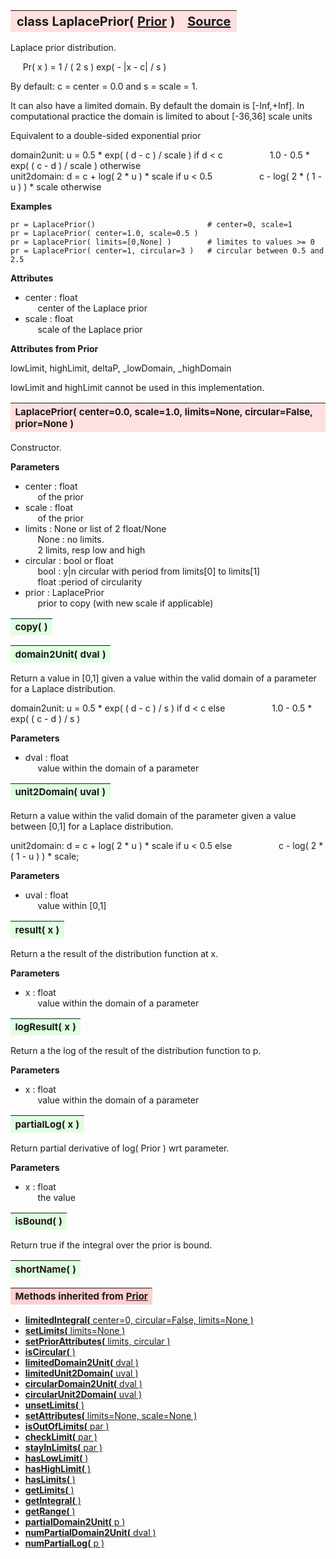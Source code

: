 ---
---
<br><br>

<a name="LaplacePrior"></a>
<table><thead style="background-color:#FFE0E0; width:100%; font-size:20px"><tr><th style="text-align:left">
<strong>class LaplacePrior(</strong> <a href="./Prior.html">Prior</a> )</th><th style="text-align:right"><a href=https://github.com/dokester/BayesicFitting/blob/master/BayesicFitting/source/LaplacePrior.py target=_blank>Source</a></th></tr></thead></table>
<p>

Laplace prior distribution.

&nbsp;&nbsp;&nbsp;&nbsp; Pr( x ) = 1 / ( 2 s ) exp( - |x - c| / s )<br>

By default: c = center = 0.0 and s = scale = 1.

It can also have a limited domain.
By default the domain is [-Inf,+Inf].
In computational practice the domain is limited to about [-36,36] scale units

Equivalent to a double-sided exponential prior

domain2unit: u = 0.5 * exp( ( d - c ) / scale )             if d < c
&nbsp;&nbsp;&nbsp;&nbsp;&nbsp;&nbsp;&nbsp;&nbsp;&nbsp;&nbsp;&nbsp;&nbsp;&nbsp;&nbsp;&nbsp;&nbsp;&nbsp; 1.0 - 0.5 * exp( ( c - d ) / scale )       otherwise<br>
unit2domain: d = c + log( 2 * u ) * scale                   if u < 0.5
&nbsp;&nbsp;&nbsp;&nbsp;&nbsp;&nbsp;&nbsp;&nbsp;&nbsp;&nbsp;&nbsp;&nbsp;&nbsp;&nbsp;&nbsp;&nbsp;&nbsp; c - log( 2 * ( 1 - u ) ) * scale           otherwise<br>

<b>Examples</b>

    pr = LaplacePrior()                         # center=0, scale=1
    pr = LaplacePrior( center=1.0, scale=0.5 )
    pr = LaplacePrior( limits=[0,None] )        # limites to values >= 0
    pr = LaplacePrior( center=1, circular=3 )   # circular between 0.5 and 2.5

<b>Attributes</b>

* center  :  float<br>
&nbsp;&nbsp;&nbsp;&nbsp; center of the Laplace prior<br>
* scale  :  float<br>
&nbsp;&nbsp;&nbsp;&nbsp; scale of the Laplace prior<br>

<b>Attributes from Prior</b>

lowLimit, highLimit, deltaP, _lowDomain, _highDomain

lowLimit and highLimit cannot be used in this implementation.


<a name="LaplacePrior"></a>
<table><thead style="background-color:#FFE0E0; width:100%; font-size:15px"><tr><th style="text-align:left">
<strong>LaplacePrior(</strong> center=0.0, scale=1.0, limits=None, circular=False, prior=None )
</th></tr></thead></table>
<p>

Constructor.

<b>Parameters</b>

* center  :  float<br>
&nbsp;&nbsp;&nbsp;&nbsp; of the prior<br>
* scale  :  float<br>
&nbsp;&nbsp;&nbsp;&nbsp; of the prior<br>
* limits  :  None or list of 2 float/None<br>
&nbsp;&nbsp;&nbsp;&nbsp; None : no limits.<br>
&nbsp;&nbsp;&nbsp;&nbsp; 2 limits, resp low and high<br>
* circular  :  bool or float<br>
&nbsp;&nbsp;&nbsp;&nbsp; bool : y|n circular with period from limits[0] to limits[1]<br>
&nbsp;&nbsp;&nbsp;&nbsp; float :period of circularity<br>
* prior  :  LaplacePrior<br>
&nbsp;&nbsp;&nbsp;&nbsp; prior to copy (with new scale if applicable)<br>


<a name="copy"></a>
<table><thead style="background-color:#E0FFE0; width:100%; font-size:15px"><tr><th style="text-align:left">
<strong>copy(</strong> )
</th></tr></thead></table>
<p>
<a name="domain2Unit"></a>
<table><thead style="background-color:#E0FFE0; width:100%; font-size:15px"><tr><th style="text-align:left">
<strong>domain2Unit(</strong> dval )
</th></tr></thead></table>
<p>

Return a value in [0,1] given a value within the valid domain of
a parameter for a Laplace distribution.

domain2unit: u = 0.5 * exp( ( d - c ) / s ) if d < c else
&nbsp;&nbsp;&nbsp;&nbsp;&nbsp;&nbsp;&nbsp;&nbsp;&nbsp;&nbsp;&nbsp;&nbsp;&nbsp;&nbsp;&nbsp;&nbsp;&nbsp; 1.0 - 0.5 * exp( ( c - d ) / s )<br>

<b>Parameters</b>

* dval  :  float<br>
&nbsp;&nbsp;&nbsp;&nbsp; value within the domain of a parameter<br>


<a name="unit2Domain"></a>
<table><thead style="background-color:#E0FFE0; width:100%; font-size:15px"><tr><th style="text-align:left">
<strong>unit2Domain(</strong> uval )
</th></tr></thead></table>
<p>

Return a value within the valid domain of the parameter given a value
between [0,1] for a Laplace distribution.

unit2domain: d = c + log( 2 * u ) * scale if u < 0.5 else
&nbsp;&nbsp;&nbsp;&nbsp;&nbsp;&nbsp;&nbsp;&nbsp;&nbsp;&nbsp;&nbsp;&nbsp;&nbsp;&nbsp;&nbsp;&nbsp;&nbsp; c - log( 2 * ( 1 - u ) ) * scale;<br>

<b>Parameters</b>

* uval  :  float<br>
&nbsp;&nbsp;&nbsp;&nbsp; value within [0,1]<br>


<a name="result"></a>
<table><thead style="background-color:#E0FFE0; width:100%; font-size:15px"><tr><th style="text-align:left">
<strong>result(</strong> x )
</th></tr></thead></table>
<p>

Return a the result of the distribution function at x.

<b>Parameters</b>

* x  :  float<br>
&nbsp;&nbsp;&nbsp;&nbsp; value within the domain of a parameter<br>


<a name="logResult"></a>
<table><thead style="background-color:#E0FFE0; width:100%; font-size:15px"><tr><th style="text-align:left">
<strong>logResult(</strong> x )
</th></tr></thead></table>
<p>

Return a the log of the result of the distribution function to p.

<b>Parameters</b>

* x  :  float<br>
&nbsp;&nbsp;&nbsp;&nbsp; value within the domain of a parameter<br>


<a name="partialLog"></a>
<table><thead style="background-color:#E0FFE0; width:100%; font-size:15px"><tr><th style="text-align:left">
<strong>partialLog(</strong> x )
</th></tr></thead></table>
<p>

Return partial derivative of log( Prior ) wrt parameter.

<b>Parameters</b>

* x  :  float<br>
&nbsp;&nbsp;&nbsp;&nbsp; the value<br>


<a name="isBound"></a>
<table><thead style="background-color:#E0FFE0; width:100%; font-size:15px"><tr><th style="text-align:left">
<strong>isBound(</strong> )
</th></tr></thead></table>
<p>
Return true if the integral over the prior is bound. 

<a name="shortName"></a>
<table><thead style="background-color:#E0FFE0; width:100%; font-size:15px"><tr><th style="text-align:left">
<strong>shortName(</strong> ) 
</th></tr></thead></table>
<p>
<table><thead style="background-color:#FFD0D0; width:100%; font-size:15px"><tr><th style="text-align:left">
<strong>Methods inherited from</strong> <a href="./Prior.html">Prior</a></th></tr></thead></table>


* [<strong>limitedIntegral(</strong> center=0, circular=False, limits=None ) ](./Prior.md#limitedIntegral)
* [<strong>setLimits(</strong> limits=None )](./Prior.md#setLimits)
* [<strong>setPriorAttributes(</strong> limits, circular ) ](./Prior.md#setPriorAttributes)
* [<strong>isCircular(</strong> ) ](./Prior.md#isCircular)
* [<strong>limitedDomain2Unit(</strong> dval ) ](./Prior.md#limitedDomain2Unit)
* [<strong>limitedUnit2Domain(</strong> uval ) ](./Prior.md#limitedUnit2Domain)
* [<strong>circularDomain2Unit(</strong> dval ) ](./Prior.md#circularDomain2Unit)
* [<strong>circularUnit2Domain(</strong> uval ) ](./Prior.md#circularUnit2Domain)
* [<strong>unsetLimits(</strong> )](./Prior.md#unsetLimits)
* [<strong>setAttributes(</strong> limits=None, scale=None ) ](./Prior.md#setAttributes)
* [<strong>isOutOfLimits(</strong> par )](./Prior.md#isOutOfLimits)
* [<strong>checkLimit(</strong> par )](./Prior.md#checkLimit)
* [<strong>stayInLimits(</strong> par )](./Prior.md#stayInLimits)
* [<strong>hasLowLimit(</strong> )](./Prior.md#hasLowLimit)
* [<strong>hasHighLimit(</strong> )](./Prior.md#hasHighLimit)
* [<strong>hasLimits(</strong> )](./Prior.md#hasLimits)
* [<strong>getLimits(</strong> )](./Prior.md#getLimits)
* [<strong>getIntegral(</strong> ) ](./Prior.md#getIntegral)
* [<strong>getRange(</strong> )](./Prior.md#getRange)
* [<strong>partialDomain2Unit(</strong> p )](./Prior.md#partialDomain2Unit)
* [<strong>numPartialDomain2Unit(</strong> dval )](./Prior.md#numPartialDomain2Unit)
* [<strong>numPartialLog(</strong> p )](./Prior.md#numPartialLog)

